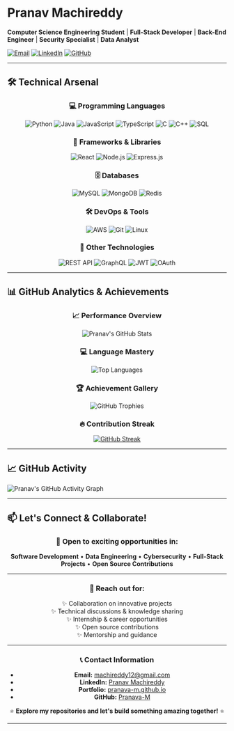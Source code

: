 # Pranav Machireddy

**Computer Science Engineering Student** | **Full-Stack Developer** | **Back-End Engineer** | **Security Specialist** | **Data Analyst**



[![Email](https://img.shields.io/badge/Email-machireddy12@gmail.com-red?style=flat-square&logo=gmail)](mailto:machireddy12@gmail.com)
[![LinkedIn](https://img.shields.io/badge/LinkedIn-Pranav_Machireddy-blue?style=flat-square&logo=linkedin)](https://www.linkedin.com/in/pranav-machireddy-554163311)
[![GitHub](https://img.shields.io/badge/GitHub-Pranava--M-black?style=flat-square&logo=github)](https://github.com/Pranava-M)
</div>

---

## 🛠️ Technical Arsenal

<div align="center">

### 💻 Programming Languages
![Python](https://img.shields.io/badge/Python-3776AB?style=for-the-badge&logo=python&logoColor=white)
![Java](https://img.shields.io/badge/Java-ED8B00?style=for-the-badge&logo=java&logoColor=white)
![JavaScript](https://img.shields.io/badge/JavaScript-F7DF1E?style=for-the-badge&logo=javascript&logoColor=black)
![TypeScript](https://img.shields.io/badge/TypeScript-3178C6?style=for-the-badge&logo=typescript&logoColor=white)
![C](https://img.shields.io/badge/C-00599C?style=for-the-badge&logo=c&logoColor=white)
![C++](https://img.shields.io/badge/C++-00599C?style=for-the-badge&logo=c%2B%2B&logoColor=white)
![SQL](https://img.shields.io/badge/SQL-4479A1?style=for-the-badge&logo=mysql&logoColor=white)

### 🚀 Frameworks & Libraries
![React](https://img.shields.io/badge/React-20232A?style=for-the-badge&logo=react&logoColor=61DAFB)
![Node.js](https://img.shields.io/badge/Node.js-339933?style=for-the-badge&logo=nodedotjs&logoColor=white)
![Express.js](https://img.shields.io/badge/Express.js-000000?style=for-the-badge&logo=express&logoColor=white)


### 🗄️ Databases
![MySQL](https://img.shields.io/badge/MySQL-4479A1?style=for-the-badge&logo=mysql&logoColor=white)
![MongoDB](https://img.shields.io/badge/MongoDB-47A248?style=for-the-badge&logo=mongodb&logoColor=white)
![Redis](https://img.shields.io/badge/Redis-DC382D?style=for-the-badge&logo=redis&logoColor=white)

### 🛠️ DevOps & Tools
![AWS](https://img.shields.io/badge/AWS-232F3E?style=for-the-badge&logo=amazonaws&logoColor=white)
![Git](https://img.shields.io/badge/Git-F05032?style=for-the-badge&logo=git&logoColor=white)
![Linux](https://img.shields.io/badge/Linux-FCC624?style=for-the-badge&logo=linux&logoColor=black)


### 🔧 Other Technologies
![REST API](https://img.shields.io/badge/REST_API-FF6C37?style=for-the-badge&logo=json&logoColor=white)
![GraphQL](https://img.shields.io/badge/GraphQL-E10098?style=for-the-badge&logo=graphql&logoColor=white)
![JWT](https://img.shields.io/badge/JWT-000000?style=for-the-badge&logo=jsonwebtokens&logoColor=white)
![OAuth](https://img.shields.io/badge/OAuth-000000?style=for-the-badge&logo=auth0&logoColor=white)

</div>

---

## 📊 GitHub Analytics & Achievements

<div align="center">

### 📈 Performance Overview
![Pranav's GitHub Stats](https://github-readme-stats.vercel.app/api?username=Pranava-M&show_icons=true&theme=radical&hide_border=true&include_all_commits=true&count_private=true&cache_seconds=1800)

### 💻 Language Mastery
![Top Languages](https://github-readme-stats.vercel.app/api/top-langs/?username=Pranava-M&layout=compact&theme=radical&hide_border=true&langs_count=8&cache_seconds=1800)

### 🏆 Achievement Gallery
![GitHub Trophies](https://github-profile-trophy.vercel.app/?username=Pranava-M&theme=radical&no-frame=true&row=2&column=4&cache_seconds=1800)

### 🔥 Contribution Streak  
[![GitHub Streak](https://streak-stats.demolab.com/?user=Pranava-M&theme=radical&hide_border=true&cache_seconds=1800)](https://git.io/streak-stats)


</div>

---

## 📈 GitHub Activity

<!-- GitHub Activity Graph -->
![Pranav's GitHub Activity Graph](https://github-readme-activity-graph.vercel.app/graph?username=Pranava-M&theme=radical&hide_border=true&area=true&custom_title=Pranav's%20GitHub%20Activity&cache_seconds=1800)

---

## 📫 Let's Connect & Collaborate!

<div align="center">

### 🤝 Open to exciting opportunities in:
**Software Development** • **Data Engineering** • **Cybersecurity** • **Full-Stack Projects** • **Open Source Contributions**

---

### 💌 Reach out for:
✨ Collaboration on innovative projects  
✨ Technical discussions & knowledge sharing  
✨ Internship & career opportunities  
✨ Open source contributions  
✨ Mentorship and guidance

---

### 📞 Contact Information
- **Email:** [machireddy12@gmail.com](mailto:machireddy12@gmail.com)
- **LinkedIn:** [Pranav Machireddy](https://www.linkedin.com/in/pranav-machireddy-554163311)
- **Portfolio:** [pranava-m.github.io](https://pranava-m.github.io)
- **GitHub:** [Pranava-M](https://github.com/Pranava-M)

⭐ **Explore my repositories and let's build something amazing together!** ⭐

---


